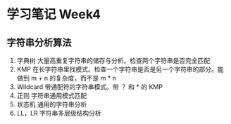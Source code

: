 # 学习笔记 Week4

## 字符串分析算法

1. 字典树
大量高重复字符串的储存与分析。检查两个字符串是否完全匹配
2. KMP
在长字符串里找模式。检查一个字符串是否是另一个字符串的部分。能做到 m + n 的复杂度，而不是 m * n
3. Wildcard
带通配符的字符串模式。带 ？ 和 * 的 KMP
4. 正则
字符串通用模式匹配
5. 状态机
通用的字符串分析
6. LL，LR
字符串多层级结构分析
